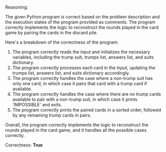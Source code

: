 Reasoning:

The given Python program is correct based on the problem description and the execution states of the program provided as comments. The program correctly implements the logic to reconstruct the rounds played in the card game by pairing the cards in the discard pile.

Here's a breakdown of the correctness of the program:

1.  The program correctly reads the input and initializes the necessary variables, including the trump suit, trumps list, answers list, and suits dictionary.
2.  The program correctly processes each card in the input, updating the trumps list, answers list, and suits dictionary accordingly.
3.  The program correctly handles the case where a non-trump suit has only one card, in which case it pairs that card with a trump card if available.
4.  The program correctly handles the case where there are no trump cards available to pair with a non-trump suit, in which case it prints 'IMPOSSIBLE' and exits.
5.  The program correctly prints the paired cards in a sorted order, followed by any remaining trump cards in pairs.

Overall, the program correctly implements the logic to reconstruct the rounds played in the card game, and it handles all the possible cases correctly.

Correctness: **True**